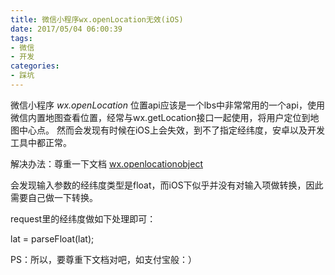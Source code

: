 ```yaml
---
title: 微信小程序wx.openLocation无效(iOS)
date: 2017/05/04 06:00:39
tags: 
- 微信
- 开发
categories: 
- 踩坑
---
```

微信小程序 *wx.openLocation* 位置api应该是一个lbs中非常常用的一个api，使用微信内置地图查看位置，经常与wx.getLocation接口一起使用，将用户定位到地图中心点。
然而会发现有时候在iOS上会失效，到不了指定经纬度，安卓以及开发工具中都正常。

解决办法：尊重一下文档 [wx.openlocationobject](https://mp.weixin.qq.com/debug/wxadoc/dev/api/location.html#wxopenlocationobject)

会发现输入参数的经纬度类型是float，而iOS下似乎并没有对输入项做转换，因此需要自己做一下转换。

request里的经纬度做如下处理即可：

lat = parseFloat(lat);

PS：所以，要尊重下文档对吧，如支付宝般：）




